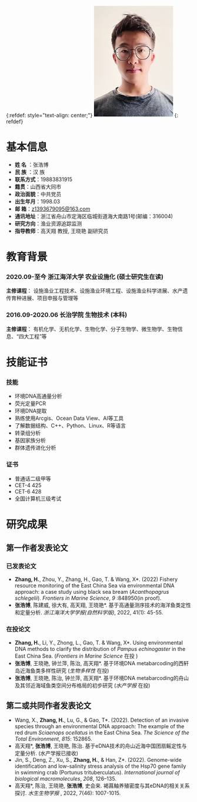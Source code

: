 {:refdef: style="text-align: center;"}
![Image](my1.jpg)
{: refdef}

# 基本信息
- **姓 名** ：张浩博
- **民 族** ：汉 族
- **联系方式**：19883831915
- **籍贯**：山西省大同市
- **政治面貌**：中共党员
- **出生年月**：1998.03
- **邮 箱**：z1393679095@163.com
- **通讯地址**：浙江省舟山市定海区临城街道海大南路1号(邮编：316004)
- **研究方向**：渔业资源追踪监测
- **指导教师**：高天翔 教授, 王晓艳 副研究员


# 教育背景
### 2020.09-至今 浙江海洋大学 农业设施化  (硕士研究生在读)
**主修课程**：
设施渔业工程技术、设施渔业环境工程、设施渔业科学进展、水产遗传育种进展、项目申报与管理等
### 2016.09-2020.06 长治学院 生物技术 (本科)
**主修课程**：
有机化学、无机化学、生物化学、分子生物学、微生物学、生物信息、“四大工程”等

# 技能证书

### 技能
- 环境DNA高通量分析
- 荧光定量PCR
- 环境DNA提取
- 熟练使用Arcgis、Ocean Data View、AI等工具
- 了解数据结构、C++、Python、Linux、R等语言
- 转录组分析
- 基因家族分析
- 群体遗传进化分析

### 证书
- 普通话二级甲等
- CET-4 425
- CET-6 428
- 全国计算机三级考试

# 研究成果
## 第一作者发表论文
### 已发表论文
- **Zhang, H.**, Zhou, Y., Zhang, H., Gao, T. & Wang, X*. (2022) Fishery resource monitoring of the East China Sea via environmental DNA approach: a case study using black sea bream (_Acanthopagrus schlegelii_). _Frontiers in Marine Science_,  _9_ :848950(in proof).
- **张浩博**, 陈建威, 徐大有, 高天翔, 王晓艳*. 基于高通量测序技术的海洋鱼类定性和定量分析. _浙江海洋大学学报(自然科学版)_, 2022, 41(1): 45-55.

### 在投论文
- **Zhang, H.**, Li, Y., Zhong, L., Gao, T. & Wang, X*. Using environmental DNA methods to clarify the distribution of _Pampus echinogaster_ in the East China Sea. (_Frontiers in Marine Science_ 在投 )
- **张浩博**, 王晓艳, 钟兰萍, 陈治, 高天翔*. 基于环境DNA metabarcoding的西轩岛近海鱼类多样性研究 (_生物多样性_ 在投)
- **张浩博**, 王晓艳, 陈治, 钟兰萍, 高天翔*. 基于环境DNA metabarcoding的舟山及其邻近海域鱼类空间分布格局的初步研究 (_水产学报_ 在投)

## 第二或共同作者发表论文
- Wang, X., **Zhang, H.**, Lu, G., & Gao, T*. (2022). Detection of an invasive species through an environmental DNA approach: The example of the red drum _Sciaenops ocellatus_ in the East China Sea. _The Science of the Total Environment_, _815_: 152865.
- 高天翔*, **张浩博**, 王晓艳, 陈治. 基于eDNA技术的舟山近海中国团扇鳐定性与定量分析. (水产学报已接收)
- Jin, S., Deng, Z., Xu, S., **Zhang, H.**, & Han, Z*. (2022). Genome-wide identification and low-salinity stress analysis of the Hsp70 gene family in swimming crab (Portunus trituberculatus). _International journal of biological macromolecules_, _208_, 126–135.
- 高天翔*, 陈治, 王晓艳, **张浩博**, 史会来. 褐菖鲉养殖密度与其eDNA的相关关系探讨. _水生生物学报_ , 2022, 7(46): 1007-1015. 

